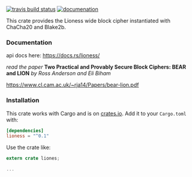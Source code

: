 
[![travis build status](https://travis-ci.org/burdges/lioness-rs?branch=master)](https://www.travis-ci.org/burgdes/lioness-rs)
[![documenation](https://docs.rs/lioness/badge.svg)](https://docs.rs/lioness/)



This crate provides the Lioness wide block cipher instantiated with ChaCha20 and Blake2b.


### Documentation

api docs here: <https://docs.rs/lioness/>

_read the paper_
**Two Practical and Provably Secure Block Ciphers: BEAR and LION**
*by Ross Anderson and Eli Biham*

https://www.cl.cam.ac.uk/~rja14/Papers/bear-lion.pdf


### Installation

This crate works with Cargo and is on
[crates.io](https://crates.io/crates/lioness).  Add it to your `Cargo.toml` with:

```toml
[dependencies]
lioness = "^0.1"
```

Use the crate like:

```rust
extern crate liones;

...
```
